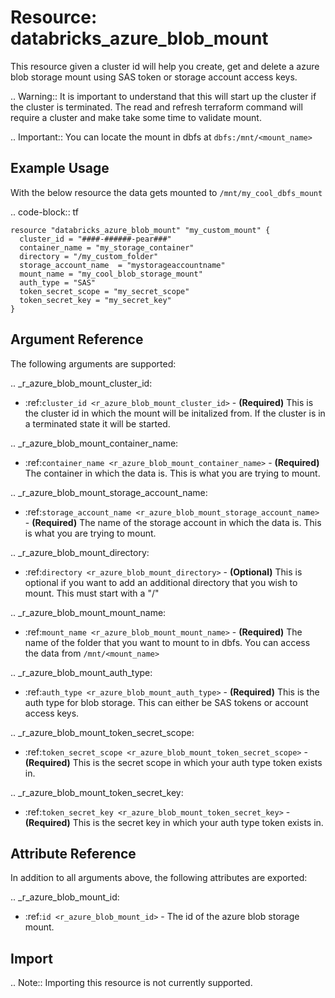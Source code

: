 # Resource: databricks_azure_blob_mount

This resource given a cluster id will help you create, get and delete a azure blob storage mount using SAS token or
storage account access keys.

.. Warning:: It is important to understand that this will start up the cluster if the cluster is terminated.
    The read and refresh terraform command will require a cluster and make take some time to validate mount.

.. Important:: You can locate the mount in dbfs at `dbfs:/mnt/<mount_name>`


## Example Usage

With the below resource the data gets mounted to `/mnt/my_cool_dbfs_mount`

.. code-block:: tf

    resource "databricks_azure_blob_mount" "my_custom_mount" {
      cluster_id = "####-######-pear###"
      container_name = "my_storage_container"
      directory = "/my_custom_folder"
      storage_account_name  = "mystorageaccountname"
      mount_name = "my_cool_blob_storage_mount"
      auth_type = "SAS"
      token_secret_scope = "my_secret_scope"
      token_secret_key = "my_secret_key"
    }

    
## Argument Reference

The following arguments are supported:

.. _r_azure_blob_mount_cluster_id:
* :ref:`cluster_id <r_azure_blob_mount_cluster_id>` - **(Required)** This is the cluster id in which the mount will be initalized
from. If the cluster is in a terminated state it will be started.

.. _r_azure_blob_mount_container_name:
* :ref:`container_name <r_azure_blob_mount_container_name>` - **(Required)** The container in which the data is. This 
is what you are trying to mount.

.. _r_azure_blob_mount_storage_account_name:
* :ref:`storage_account_name <r_azure_blob_mount_storage_account_name>` - **(Required)** The name of the storage account 
in which the data is. This is what you are trying to mount.

.. _r_azure_blob_mount_directory:
* :ref:`directory <r_azure_blob_mount_directory>` - **(Optional)** This is optional if you want to add an additional 
directory that you wish to mount. This must start with a "/"

.. _r_azure_blob_mount_mount_name:
* :ref:`mount_name <r_azure_blob_mount_mount_name>` - **(Required)** The name of the folder that you want to mount to
in dbfs. You can access the data from `/mnt/<mount_name>` 

.. _r_azure_blob_mount_auth_type:
* :ref:`auth_type <r_azure_blob_mount_auth_type>` - **(Required)** This is the auth type for blob storage. This can either 
be SAS tokens or account access keys.

.. _r_azure_blob_mount_token_secret_scope:
* :ref:`token_secret_scope <r_azure_blob_mount_token_secret_scope>` - **(Required)** This is the secret scope in which 
your auth type token exists in.

.. _r_azure_blob_mount_token_secret_key:
* :ref:`token_secret_key <r_azure_blob_mount_token_secret_key>` - **(Required)** This is the secret key in which 
your auth type token exists in.
 

## Attribute Reference

In addition to all arguments above, the following attributes are exported:

.. _r_azure_blob_mount_id:
* :ref:`id <r_azure_blob_mount_id>` - The id of the azure blob storage mount.


## Import

.. Note:: Importing this resource is not currently supported.